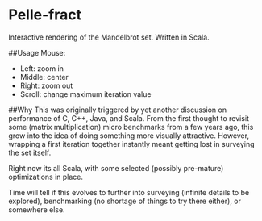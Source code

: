# Pelle-fract
Interactive rendering of the Mandelbrot set. Written in Scala.

##Usage
Mouse:
* Left: zoom in
* Middle: center
* Right: zoom out
* Scroll: change maximum iteration value

##Why
This was originally triggered by yet another discussion on performance of C, C++, Java, and Scala.
From the first thought to revisit some (matrix multiplication) micro benchmarks from a few years ago,
this grow into the idea of doing something more visually attractive.
However, wrapping a first iteration together instantly meant getting lost in surveying the set itself. 

Right now its all Scala, with some selected (possibly pre-mature) optimizations in place.

Time will tell if this evolves to further into surveying (infinite details to be explored), benchmarking (no shortage of things to try there either), or somewhere else.
